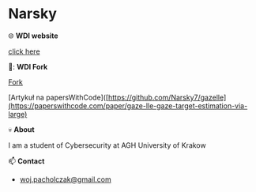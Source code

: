 # Narsky   

:globe_with_meridians: **WDI website**

[click here](https://narsky7.github.io/)

🍴: **WDI Fork**

[Fork](https://github.com/Narsky7/gazelle)

[Artykuł na papersWithCode]([https://github.com/Narsky7/gazelle](https://paperswithcode.com/paper/gaze-lle-gaze-target-estimation-via-large)

:skull: **About**  

I am a student of Cybersecurity at AGH University of Krakow

📫 **Contact**  

- woj.pacholczak@gmail.com


